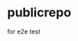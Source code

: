 # publicrepo
for e2e test



















































































































































































































































































